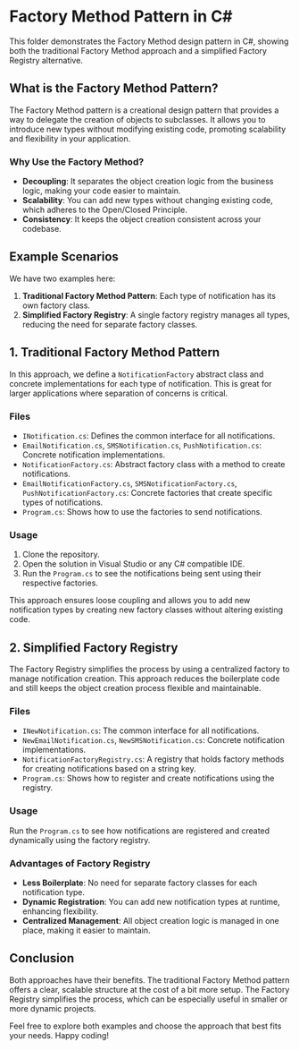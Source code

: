 # Factory Method Pattern in C#

This folder demonstrates the Factory Method design pattern in C#, showing both the traditional Factory Method approach and a simplified Factory Registry alternative.

## What is the Factory Method Pattern?

The Factory Method pattern is a creational design pattern that provides a way to delegate the creation of objects to subclasses. It allows you to introduce new types without modifying existing code, promoting scalability and flexibility in your application.

### Why Use the Factory Method?

- **Decoupling**: It separates the object creation logic from the business logic, making your code easier to maintain.
- **Scalability**: You can add new types without changing existing code, which adheres to the Open/Closed Principle.
- **Consistency**: It keeps the object creation consistent across your codebase.

## Example Scenarios

We have two examples here:

1. **Traditional Factory Method Pattern**: Each type of notification has its own factory class.
2. **Simplified Factory Registry**: A single factory registry manages all types, reducing the need for separate factory classes.

## 1. Traditional Factory Method Pattern

In this approach, we define a `NotificationFactory` abstract class and concrete implementations for each type of notification. This is great for larger applications where separation of concerns is critical.

### Files

- `INotification.cs`: Defines the common interface for all notifications.
- `EmailNotification.cs`, `SMSNotification.cs`, `PushNotification.cs`: Concrete notification implementations.
- `NotificationFactory.cs`: Abstract factory class with a method to create notifications.
- `EmailNotificationFactory.cs`, `SMSNotificationFactory.cs`, `PushNotificationFactory.cs`: Concrete factories that create specific types of notifications.
- `Program.cs`: Shows how to use the factories to send notifications.

### Usage

1. Clone the repository.
2. Open the solution in Visual Studio or any C# compatible IDE.
3. Run the `Program.cs` to see the notifications being sent using their respective factories.

This approach ensures loose coupling and allows you to add new notification types by creating new factory classes without altering existing code.

## 2. Simplified Factory Registry

The Factory Registry simplifies the process by using a centralized factory to manage notification creation. This approach reduces the boilerplate code and still keeps the object creation process flexible and maintainable.

### Files

- `INewNotification.cs`: The common interface for all notifications.
- `NewEmailNotification.cs`, `NewSMSNotification.cs`: Concrete notification implementations.
- `NotificationFactoryRegistry.cs`: A registry that holds factory methods for creating notifications based on a string key.
- `Program.cs`: Shows how to register and create notifications using the registry.

### Usage

Run the `Program.cs` to see how notifications are registered and created dynamically using the factory registry.

### Advantages of Factory Registry

- **Less Boilerplate**: No need for separate factory classes for each notification type.
- **Dynamic Registration**: You can add new notification types at runtime, enhancing flexibility.
- **Centralized Management**: All object creation logic is managed in one place, making it easier to maintain.

## Conclusion

Both approaches have their benefits. The traditional Factory Method pattern offers a clear, scalable structure at the cost of a bit more setup. The Factory Registry simplifies the process, which can be especially useful in smaller or more dynamic projects.

Feel free to explore both examples and choose the approach that best fits your needs. Happy coding!

